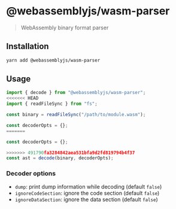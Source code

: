 # @webassemblyjs/wasm-parser

> WebAssembly binary format parser

## Installation

```sh
yarn add @webassemblyjs/wasm-parser
```

## Usage

```js
import { decode } from "@webassemblyjs/wasm-parser";
<<<<<<< HEAD
import { readFileSync } from "fs";

const binary = readFileSync("/path/to/module.wasm");

const decoderOpts = {};
=======

const decoderOpts = {};

>>>>>>> 491790fa3284842aea531bfa9d2fd819794b4f37
const ast = decode(binary, decoderOpts);
```

### Decoder options

- `dump`: print dump information while decoding (default `false`)
- `ignoreCodeSection`: ignore the code section (default `false`)
- `ignoreDataSection`: ignore the data section (default `false`)

